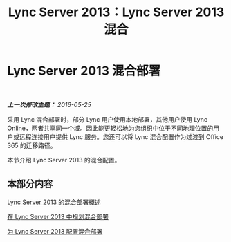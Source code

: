 ﻿---
title: Lync Server 2013：Lync Server 2013 混合
TOCTitle: Lync Server 2013 混合部署
ms:assetid: 3539abf6-e2e2-47fe-aad5-269bdf98c3b7
ms:mtpsurl: https://technet.microsoft.com/zh-cn/library/JJ204805(v=OCS.15)
ms:contentKeyID: 49312461
ms.date: 06/02/2017
mtps_version: v=OCS.15
ms.translationtype: HT
---

# Lync Server 2013 混合部署

 

_**上一次修改主题：** 2016-05-25_

采用 Lync 混合部署时，部分 Lync 用户使用本地部署，其他用户使用 Lync Online，两者共享同一个域。因此能更轻松地为您组织中位于不同地理位置的用户或远程连接用户提供 Lync 服务。您还可以将 Lync 混合配置作为过渡到 Office 365 的迁移路径。

本节介绍 Lync Server 2013 的混合配置。

## 本部分内容

[Lync Server 2013 的混合部署概述](lync-server-2013-overview-of-hybrid-deployments.md)

[在 Lync Server 2013 中规划混合部署](https://technet.microsoft.com/zh-cn/library/jj205406\(v=ocs.15\))

[为 Lync Server 2013 配置混合部署](lync-server-2013-configuring-hybrid-deployments.md)

